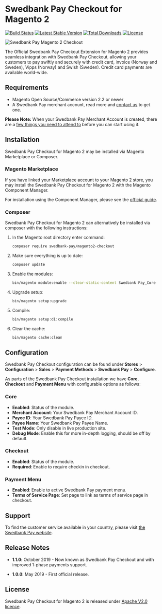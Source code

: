 # Swedbank Pay Checkout for Magento 2

[![Build Status][build-badge]][build]
[![Latest Stable Version][version-badge]][packagist]
[![Total Downloads][downloads-badge]][packagist]
[![License][license-badge]][packagist]

![Swedbank Pay Magento 2 Checkout][og-image]

The Official Swedbank Pay Checkout Extension for Magento 2 provides seamless
integration with Swedbank Pay Checkout, allowing your customers to pay swiftly
and securely with credit card, invoice (Norway and Sweden), Vipps (Norway)
and Swish (Sweden). Credit card payments are available world-wide.

## Requirements

* Magento Open Source/Commerce version 2.2 or newer
* A Swedbank Pay merchant account, read more and [contact us][contact] to get one.

**Please Note:** When your Swedbank Pay Merchant Account is created, there are a
[few things you need to attend to][admin] before you can start using it.

## Installation

Swedbank Pay Checkout for Magento 2 may be installed via Magento Marketplace or
Composer.

### Magento Marketplace

If you have linked your Marketplace account to your Magento 2 store, you may
install the Swedbank Pay Checkout for Magento 2 with the Magento Component Manager.

For installation using the Component Manager, please see the
[official guide][cmpmgr].

### Composer

Swedbank Pay Checkout for Magento 2 can alternatively be installed via composer with
the following instructions:

1. In the Magento root directory enter command:

    ```sh
    composer require swedbank-pay/magento2-checkout
    ```

2. Make sure everything is up to date:

    ```sh
    composer update
    ```

3. Enable the modules:

    ```sh
    bin/magento module:enable --clear-static-content Swedbank Pay_Core Swedbank Pay_Checkout
    ```

4. Upgrade setup:

    ```sh
    bin/magento setup:upgrade
    ```

5. Compile:

    ```sh
    bin/magento setup:di:compile
    ```

6. Clear the cache:

    ```sh
    bin/magento cache:clean
    ```

## Configuration

Swedbank Pay Checkout configuration can be found under **Stores** >
**Configuration** > **Sales** > **Payment Methods** > **Swedbank Pay** >
**Configure**.

As parts of the Swedbank Pay Checkout installation we have **Core**, **Checkout** and **Payment Menu**
with configurable options as follows:

### Core

* **Enabled**: Status of the module.
* **Merchant Account**: Your Swedbank Pay Merchant Account ID.
* **Payee ID**: Your Swedbank Pay Payee ID.
* **Payee Name**: Your Swedbank Pay Payee Name.
* **Test Mode**: Only disable in live production site.
* **Debug Mode**: Enable this for more in-depth logging, should be off by default.

### Checkout

* **Enabled**: Status of the module.
* **Required**: Enable to require checkin in checkout.

### Payment Menu

* **Enabled**: Enable to active Swedbank Pay payment menu.
* **Terms of Service Page**: Set page to link as terms of service page in checkout.

## Support

To find the customer service available in your country, please visit
[the Swedbank Pay website][support].

## Release Notes

* **1.1.0**: October 2019 - Now known as Swedbank Pay Checkout and with improved 1-phase payments support.

* **1.0.0**: May 2019 - First official release.

## License

Swedbank Pay Checkout for Magento 2 is released under [Apache V2.0 licence][license].

  [contact]:            https://swedbankpay.se/tjanster/swedbank-pay-checkout/
  [admin]:              https://developer.swedbankpay.com/xwiki/wiki/developer/view/Main/ecommerce/resources/admin/
  [cmpmgr]:             http://docs.magento.com/marketplace/user_guide/quick-tour/install-extension.html
  [support]:            https://swedbankpay.com/customer-service/
  [license]:            LICENSE
  [build-badge]:        https://travis-ci.org/SwedbankPay/swedbank-pay-magento2-checkout.svg?branch=master
  [build]:              https://travis-ci.org/SwedbankPay/swedbank-pay-magento2-checkout
  [version-badge]:      https://poser.pugx.org/swedbank-pay/magento2-checkout/version
  [downloads-badge]:    https://poser.pugx.org/swedbank-pay/magento2-checkout/downloads
  [license-badge]:      https://poser.pugx.org/swedbank-pay/magento2-checkout/license
  [packagist]:          https://packagist.org/packages/swedbank-pay/magento2-checkout
  [og-image]:           https://repository-images.githubusercontent.com/211832269/3fa9e200-e7ac-11e9-8605-6c9b766b24e6
